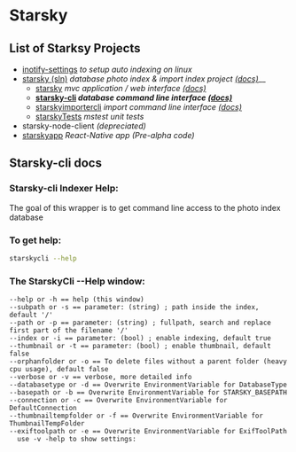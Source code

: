 # Starsky
## List of Starksy Projects
 - [inotify-settings](../../inotify-settings) _to setup auto indexing on linux_
 - [starsky (sln)](../../starsky) _database photo index & import index project [(docs)](../../starsky/readme.md)___
   - [starsky](../../starsky/starsky)  _mvc application / web interface [(docs)](../../starsky/starsky/readme.md)_
   - __[starsky-cli](../../starsky/starsky-cli)  _database command line interface [(docs)](../../starsky/starsky-cli/readme.md)___
   - [starskyimportercli](../../starsky/starskyimportercli)  _import command line interface [(docs)](../../starsky/starskyimportercli/readme.md)_
   - [starskyTests](../../starsky/starskyTests)  _mstest unit tests_
 - starsky-node-client  _(depreciated)_
 - [starskyapp](../../starskyapp) _React-Native app (Pre-alpha code)_

## Starsky-cli docs

### Starsky-cli Indexer Help:
The goal of this wrapper is to get command line access to the photo index database

### To get help:
```sh
starskycli --help
```

### The StarskyCli --Help window:
```
--help or -h == help (this window)
--subpath or -s == parameter: (string) ; path inside the index, default '/'
--path or -p == parameter: (string) ; fullpath, search and replace first part of the filename '/'
--index or -i == parameter: (bool) ; enable indexing, default true
--thumbnail or -t == parameter: (bool) ; enable thumbnail, default false
--orphanfolder or -o == To delete files without a parent folder (heavy cpu usage), default false
--verbose or -v == verbose, more detailed info
--databasetype or -d == Overwrite EnvironmentVariable for DatabaseType
--basepath or -b == Overwrite EnvironmentVariable for STARSKY_BASEPATH
--connection or -c == Overwrite EnvironmentVariable for DefaultConnection
--thumbnailtempfolder or -f == Overwrite EnvironmentVariable for ThumbnailTempFolder
--exiftoolpath or -e == Overwrite EnvironmentVariable for ExifToolPath
  use -v -help to show settings:
```
